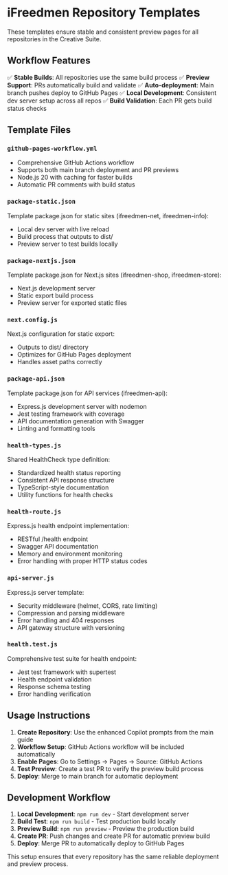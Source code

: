 # iFreedmen Repository Templates

These templates ensure stable and consistent preview pages for all repositories in the Creative Suite.

## Workflow Features

✅ **Stable Builds**: All repositories use the same build process
✅ **Preview Support**: PRs automatically build and validate
✅ **Auto-deployment**: Main branch pushes deploy to GitHub Pages
✅ **Local Development**: Consistent dev server setup across all repos
✅ **Build Validation**: Each PR gets build status checks

## Template Files

### `github-pages-workflow.yml`
- Comprehensive GitHub Actions workflow
- Supports both main branch deployment and PR previews
- Node.js 20 with caching for faster builds
- Automatic PR comments with build status

### `package-static.json`
Template package.json for static sites (ifreedmen-net, ifreedmen-info):
- Local dev server with live reload
- Build process that outputs to dist/
- Preview server to test builds locally

### `package-nextjs.json`
Template package.json for Next.js sites (ifreedmen-shop, ifreedmen-store):
- Next.js development server
- Static export build process
- Preview server for exported static files

### `next.config.js`
Next.js configuration for static export:
- Outputs to dist/ directory
- Optimizes for GitHub Pages deployment
- Handles asset paths correctly

### `package-api.json`
Template package.json for API services (ifreedmen-api):
- Express.js development server with nodemon
- Jest testing framework with coverage
- API documentation generation with Swagger
- Linting and formatting tools

### `health-types.js`
Shared HealthCheck type definition:
- Standardized health status reporting
- Consistent API response structure
- TypeScript-style documentation
- Utility functions for health checks

### `health-route.js`
Express.js health endpoint implementation:
- RESTful /health endpoint
- Swagger API documentation
- Memory and environment monitoring
- Error handling with proper HTTP status codes

### `api-server.js`
Express.js server template:
- Security middleware (helmet, CORS, rate limiting)
- Compression and parsing middleware
- Error handling and 404 responses
- API gateway structure with versioning

### `health.test.js`
Comprehensive test suite for health endpoint:
- Jest test framework with supertest
- Health endpoint validation
- Response schema testing
- Error handling verification

## Usage Instructions

1. **Create Repository**: Use the enhanced Copilot prompts from the main guide
2. **Workflow Setup**: GitHub Actions workflow will be included automatically
3. **Enable Pages**: Go to Settings → Pages → Source: GitHub Actions
4. **Test Preview**: Create a test PR to verify the preview build process
5. **Deploy**: Merge to main branch for automatic deployment

## Development Workflow

1. **Local Development**: `npm run dev` - Start development server
2. **Build Test**: `npm run build` - Test production build locally
3. **Preview Build**: `npm run preview` - Preview the production build
4. **Create PR**: Push changes and create PR for automatic preview build
5. **Deploy**: Merge PR to automatically deploy to GitHub Pages

This setup ensures that every repository has the same reliable deployment and preview process.
